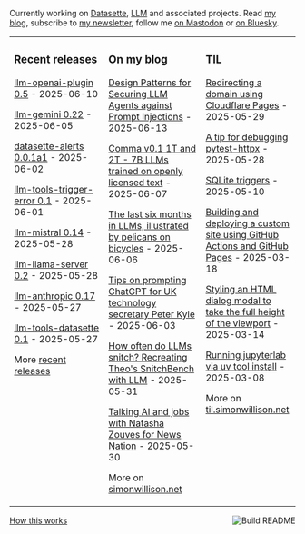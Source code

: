 Currently working on [Datasette](https://datasette.io/), [LLM](https://llm.datasette.io/) and associated projects. Read [my blog](https://simonwillison.net/), subscribe to [my newsletter](https://simonw.substack.com/), follow me <a href="https://fedi.simonwillison.net/@simon">on Mastodon</a> or [on Bluesky](https://bsky.app/profile/simonwillison.net).

<table><tr><td valign="top" width="33%">

### Recent releases
<!-- recent_releases starts -->
[llm-openai-plugin 0.5](https://github.com/simonw/llm-openai-plugin/releases/tag/0.5) - 2025-06-10

[llm-gemini 0.22](https://github.com/simonw/llm-gemini/releases/tag/0.22) - 2025-06-05

[datasette-alerts 0.0.1a1](https://github.com/datasette/datasette-alerts/releases/tag/0.0.1a1) - 2025-06-02

[llm-tools-trigger-error 0.1](https://github.com/simonw/llm-tools-trigger-error/releases/tag/0.1) - 2025-06-01

[llm-mistral 0.14](https://github.com/simonw/llm-mistral/releases/tag/0.14) - 2025-05-28

[llm-llama-server 0.2](https://github.com/simonw/llm-llama-server/releases/tag/0.2) - 2025-05-28

[llm-anthropic 0.17](https://github.com/simonw/llm-anthropic/releases/tag/0.17) - 2025-05-27

[llm-tools-datasette 0.1](https://github.com/simonw/llm-tools-datasette/releases/tag/0.1) - 2025-05-27
<!-- recent_releases ends -->
More [recent releases](https://github.com/simonw/simonw/blob/main/releases.md)
</td><td valign="top" width="34%">

### On my blog
<!-- blog starts -->
[Design Patterns for Securing LLM Agents against Prompt Injections](https://simonwillison.net/2025/Jun/13/prompt-injection-design-patterns/) - 2025-06-13

[Comma v0.1 1T and 2T - 7B LLMs trained on openly licensed text](https://simonwillison.net/2025/Jun/7/comma/) - 2025-06-07

[The last six months in LLMs, illustrated by pelicans on bicycles](https://simonwillison.net/2025/Jun/6/six-months-in-llms/) - 2025-06-06

[Tips on prompting ChatGPT for UK technology secretary Peter Kyle](https://simonwillison.net/2025/Jun/3/tips-for-peter-kyle/) - 2025-06-03

[How often do LLMs snitch? Recreating Theo's SnitchBench with LLM](https://simonwillison.net/2025/May/31/snitchbench-with-llm/) - 2025-05-31

[Talking AI and jobs with Natasha Zouves for News Nation](https://simonwillison.net/2025/May/30/ai-and-jobs-with-natasha-zouves/) - 2025-05-30
<!-- blog ends -->
More on [simonwillison.net](https://simonwillison.net/)
</td><td valign="top" width="33%">

### TIL
<!-- tils starts -->
[Redirecting a domain using Cloudflare Pages](https://til.simonwillison.net/cloudflare/domain-redirect-with-pages) - 2025-05-29

[A tip for debugging pytest-httpx](https://til.simonwillison.net/pytest/pytest-httpx-debug) - 2025-05-28

[SQLite triggers](https://til.simonwillison.net/sqlite/sqlite-triggers) - 2025-05-10

[Building and deploying a custom site using GitHub Actions and GitHub Pages](https://til.simonwillison.net/github-actions/github-pages) - 2025-03-18

[Styling an HTML dialog modal to take the full height of the viewport](https://til.simonwillison.net/css/dialog-full-height) - 2025-03-14

[Running jupyterlab via uv tool install](https://til.simonwillison.net/jupyter/jupyterlab-uv-tool-install) - 2025-03-08
<!-- tils ends -->
More on [til.simonwillison.net](https://til.simonwillison.net/)
</td></tr></table>

<a href="https://github.com/simonw/simonw/actions"><img src="https://github.com/simonw/simonw/workflows/Build%20README/badge.svg" align="right" alt="Build README"></a> <a href="https://simonwillison.net/2020/Jul/10/self-updating-profile-readme/">How this works</a>

